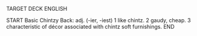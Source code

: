 TARGET DECK
ENGLISH

START
Basic
Chintzy
Back: adj. (-ier, -iest) 1 like chintz. 2 gaudy, cheap. 3 characteristic of décor associated with chintz soft furnishings.
END
